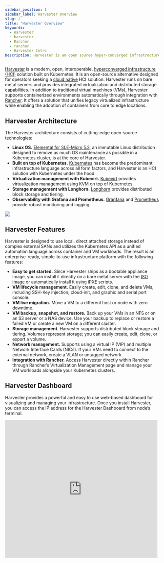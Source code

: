 ```yaml
---
sidebar_position: 1
sidebar_label: Harvester Overview
slug: /
title: "Harvester Overview"
keywords:
  - Harvester
  - harvester
  - Rancher
  - rancher
  - Harvester Intro
Description: Harvester is an open source hyper-converged infrastructure (HCI) software built on Kubernetes. It is an open source alternative to vSphere and Nutanix.
---
```

[Harvester](https://harvesterhci.io/) is a modern, open, interoperable, [hyperconverged infrastructure (HCI)](https://en.wikipedia.org/wiki/Hyper-converged_infrastructure) solution built on Kubernetes. It is an open-source alternative designed for operators seeking a [cloud native](https://about.gitlab.com/topics/cloud-native/) HCI solution. Harvester runs on bare metal servers and provides integrated virtualization and distributed storage capabilities. In addition to traditional virtual machines (VMs), Harvester supports containerized environments automatically through integration with [Rancher](https://ranchermanager.docs.rancher.com/integrations-in-rancher/harvester). It offers a solution that unifies legacy virtualized infrastructure while enabling the adoption of containers from core to edge locations.

## Harvester Architecture

The Harvester architecture consists of cutting-edge open-source technologies:
- **Linux OS.** [Elemental for SLE-Micro 5.3](https://github.com/rancher/elemental-toolkit), an immutable Linux distribution designed to remove as much OS maintenance as possible in a Kubernetes cluster, is at the core of Harvester. 
- **Built on top of Kubernetes.** [Kubernetes](https://kubernetes.io/) has become the predominant infrastructure language across all form factors, and Harvester is an HCI solution with Kubernetes under the hood.
- **Virtualization management with Kubevirt.** [Kubevirt](https://kubevirt.io/) provides virtualization management using KVM on top of Kubernetes.
- **Storage management with Longhorn.** [Longhorn](https://longhorn.io/) provides distributed block storage and tiering.
- **Observability with Grafana and Prometheus.** [Granfana](https://grafana.com/) and [Prometheus](https://prometheus.io/) provide robust monitoring and logging.

![](/img/v1.2/architecture.svg)

## Harvester Features

Harvester is designed to use local, direct attached storage instead of complex external SANs and utilizes the Kubernetes API as a unified automation language across container and VM workloads. The result is an enterprise-ready, simple-to-use infrastructure platform with the following features:
- **Easy to get started.** Since Harvester ships as a bootable appliance image, you can install it directly on a bare metal server with the [ISO image](https://github.com/harvester/harvester/releases) or automatically install it using [iPXE](https://docs.harvesterhci.io/dev/install/pxe-boot-install) scripts.
- **VM lifecycle management.** Easily create, edit, clone, and delete VMs, including SSH-Key injection, cloud-init, and graphic and serial port console.
- **VM live migration.** Move a VM to a different host or node with zero downtime.
- **VM backup, snapshot, and restore.** Back up your VMs in an NFS or on an S3 server or a NAS device. Use your backup to replace or restore a failed VM or create a new VM on a different cluster.
- **Storage management.** Harvester supports distributed block storage and tiering. Volumes represent storage; you can easily create, edit, clone, or export a volume.
- **Network management.** Supports using a virtual IP (VIP) and multiple Network Interface Cards (NICs). If your VMs need to connect to the external network, create a VLAN or untagged network.
- **Integration with Rancher.** Access Harvester directly within Rancher through Rancher’s Virtualization Management page and manage your VM workloads alongside your Kubernetes clusters.

## Harvester Dashboard

Harvester provides a powerful and easy to use web-based dashboard for visualizing and managing your infrastructure. Once you install Harvester, you can access the IP address for the Harvester Dashboard from node’s terminal.

<div class="text-center">
   <iframe width="99%" height="450" src="https://www.youtube.com/embed/Ngsk7m6NYf4" title="YouTube video player" frameborder="0" allow="accelerometer; autoplay; clipboard-write; encrypted-media; gyroscope; picture-in-picture" allowfullscreen></iframe>
</div>